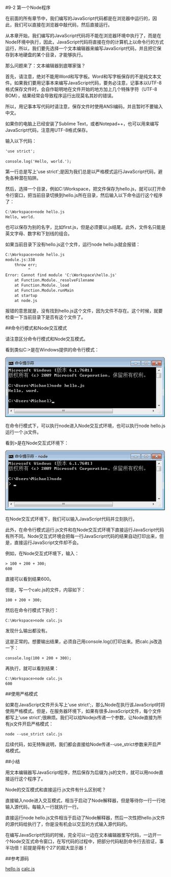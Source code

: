 #9-2 第一个Node程序


在前面的所有章节中，我们编写的JavaScript代码都是在浏览器中运行的，因此，我们可以直接在浏览器中敲代码，然后直接运行。

从本章开始，我们编写的JavaScript代码将不能在浏览器环境中执行了，而是在Node环境中执行，因此，JavaScript代码将直接在你的计算机上以命令行的方式运行，所以，我们要先选择一个文本编辑器来编写JavaScript代码，并且把它保存到本地硬盘的某个目录，才能够执行。

那么问题来了：文本编辑器到底哪家强？

首先，请注意，绝对不能用Word和写字板。Word和写字板保存的不是纯文本文件。如果我们要用记事本来编写JavaScript代码，要务必注意，记事本以UTF-8格式保存文件时，会自作聪明地在文件开始的地方加上几个特殊字符（UTF-8 BOM），结果经常会导致程序运行出现莫名其妙的错误。

所以，用记事本写代码时请注意，保存文件时使用ANSI编码，并且暂时不要输入中文。

如果你的电脑上已经安装了Sublime Text，或者Notepad++，也可以用来编写JavaScript代码，注意用UTF-8格式保存。

输入以下代码：

	'use strict';
	
	console.log('Hello, world.');
第一行总是写上'use strict';是因为我们总是以严格模式运行JavaScript代码，避免各种潜在陷阱。

然后，选择一个目录，例如C:\Workspace，把文件保存为hello.js，就可以打开命令行窗口，把当前目录切换到hello.js所在目录，然后输入以下命令运行这个程序了：

	C:\Workspace>node hello.js
	Hello, world.
也可以保存为别的名字，比如first.js，但是必须要以.js结尾。此外，文件名只能是英文字母、数字和下划线的组合。

如果当前目录下没有hello.js这个文件，运行node hello.js就会报错：

	C:\Workspace>node hello.js
	module.js:338
	    throw err;
	          ^
	Error: Cannot find module 'C:\Workspace\hello.js'
	    at Function.Module._resolveFilename
	    at Function.Module._load
	    at Function.Module.runMain
	    at startup
	    at node.js
报错的意思就是，没有找到hello.js这个文件，因为文件不存在。这个时候，就要检查一下当前目录下是否有这个文件了。

##命令行模式和Node交互模式

请注意区分命令行模式和Node交互模式。

看到类似C:\>是在Windows提供的命令行模式：

![run-node-hello](../image/chapter9/9-2-1.jpg)

在命令行模式下，可以执行node进入Node交互式环境，也可以执行node hello.js运行一个.js文件。

看到>是在Node交互式环境下：

![node-interactive-env](../image/chapter9/9-2-2.jpg)

在Node交互式环境下，我们可以输入JavaScript代码并立刻执行。

此外，在命令行模式运行.js文件和在Node交互式环境下直接运行JavaScript代码有所不同。Node交互式环境会把每一行JavaScript代码的结果自动打印出来，但是，直接运行JavaScript文件却不会。

例如，在Node交互式环境下，输入：

	> 100 + 200 + 300;
	600
直接可以看到结果600。

但是，写一个calc.js的文件，内容如下：

	100 + 200 + 300;
然后在命令行模式下执行：

	C:\Workspace>node calc.js
发现什么输出都没有。

这是正常的。想要输出结果，必须自己用console.log()打印出来。把calc.js改造一下：

	console.log(100 + 200 + 300);
再执行，就可以看到结果：

	C:\Workspace>node calc.js
	600
##使用严格模式

如果在JavaScript文件开头写上'use strict';，那么Node在执行该JavaScript时将使用严格模式。但是，在服务器环境下，如果有很多JavaScript文件，每个文件都写上'use strict';很麻烦。我们可以给Nodejs传递一个参数，让Node直接为所有js文件开启严格模式：

	node --use_strict calc.js
后续代码，如无特殊说明，我们都会直接给Node传递--use_strict参数来开启严格模式。

##小结

用文本编辑器写JavaScript程序，然后保存为后缀为.js的文件，就可以用node直接运行这个程序了。

Node的交互模式和直接运行.js文件有什么区别呢？

直接输入node进入交互模式，相当于启动了Node解释器，但是等待你一行一行地输入源代码，每输入一行就执行一行。

直接运行node hello.js文件相当于启动了Node解释器，然后一次性把hello.js文件的源代码给执行了，你是没有机会以交互的方式输入源代码的。

在编写JavaScript代码的时候，完全可以一边在文本编辑器里写代码，一边开一个Node交互式命令窗口，在写代码的过程中，把部分代码粘到命令行去验证，事半功倍！前提是得有个27'的超大显示器！

##参考源码

[hello.js](../code/chapter9/9-2-hello.js)
[calc.js](../code/chapter9/9-2-calc.js)